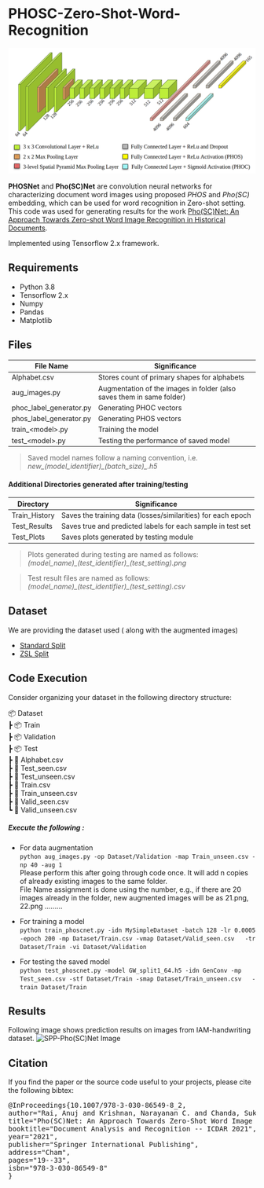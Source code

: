 # PHOSC-Zero-Shot-Word-Recognition

![SPP-Pho(SC)Net Image](Images/Pho(SC)net_Architecture.png)

**PHOSNet** and **Pho(SC)Net** are convolution neural networks for characterizing document word images using proposed *PHOS* and *Pho(SC)* embedding, which can be used for word recognition in Zero-shot setting. This code was used for generating results for the work [Pho(SC)Net: An Approach Towards Zero-shot Word Image Recognition in Historical Documents](https://link.springer.com/chapter/10.1007/978-3-030-86549-8_2).

Implemented using Tensorflow 2.x framework.

## Requirements
- Python 3.8
- Tensorflow 2.x 
- Numpy
- Pandas
- Matplotlib

## Files 
| File Name | Significance |
| ------ | ------ |
| Alphabet.csv | Stores count of primary shapes for alphabets |
| aug_images.py | Augmentation of the images in folder (also saves them in same folder)|
| phoc_label_generator.py | Generating PHOC vectors |
| phos_label_generator.py | Generating PHOS vectors |
| train_\<model\>.py | Training the model |
| test_\<model\>.py | Testing the performance of saved model |
> Saved model names follow a naming convention, i.e. *new_(model_identifier)_(batch_size)\_.h5*

#### Additional Directories generated after training/testing
| Directory | Significance |
| ------ | ------ |
| Train_History | Saves the training data (losses/similarities) for each epoch |
| Test_Results | Saves true and predicted labels for each sample in test set|
| Test_Plots | Saves plots generated by testing module|

>Plots generated during testing are named as follows: *(model_name)_(test_identifier)\_(test_setting).png*

>Test result files are named as follows: *(model_name)_(test_identifier)\_(test_setting).csv*

## Dataset
We are providing the dataset used ( along with the augmented images) 
* [Standard Split](https://mega.nz/file/i6JFGSwS#vrBJpgZu4yHZELs5fTjH5BvLXX81UUnckvtjPqWl9aw)
* [ZSL Split](https://mega.nz/file/6mBCjSAL#Hz2xJtoWUJXuC9bf4E-4jP4HrhgAks6jT_2RHnOnmgM)

## Code Execution
Consider organizing your dataset in the following directory structure:

📦 Dataset</br>
 ┣ 📦  Train </br>
 ┣ 📦  Validation</br>
 ┣ 📦  Test</br> 
 ┣ 📜  Alphabet.csv </br> 
 ┣ 📜  Test_seen.csv </br>
 ┣ 📜  Test_unseen.csv </br>
 ┣ 📜  Train.csv </br>
 ┣ 📜  Train_unseen.csv </br>
 ┣ 📜  Valid_seen.csv </br>
 ┗ 📜  Valid_unseen.csv </br>

##### Execute the following :
* For data augmentation </br>
`python aug_images.py -op Dataset/Validation -map Train_unseen.csv -np 40 -aug 1` </br>
 Please perform this after going through code once. It will add n copies of already existing images to the same folder.</br>
 File Name assignment is done using the number, e.g., if there are 20 images already in the folder, new augmented images will be as 21.png, 22.png .........

* For training a model </br>
`python train_phoscnet.py -idn MySimpleDataset -batch 128 -lr 0.0005 -epoch 200 -mp Dataset/Train.csv -vmap Dataset/Valid_seen.csv   -tr Dataset/Train -vi Dataset/Validation` </br>

* For testing the saved model </br>
`python test_phoscnet.py -model GW_split1_64.h5 -idn GenConv -mp Test_seen.csv -stf Dataset/Train -smap Dataset/Train_unseen.csv   -train Dataset/Train`
## Results
Following image shows prediction results on images from IAM-handwriting dataset.
![SPP-Pho(SC)Net Image](Images/PredictionExamples.png)

## Citation
If you find the paper or the source code useful to your projects, please cite the following bibtex: 
<pre>
@InProceedings{10.1007/978-3-030-86549-8_2,
author="Rai, Anuj and Krishnan, Narayanan C. and Chanda, Sukalpa",
title="Pho(SC)Net: An Approach Towards Zero-Shot Word Image Recognition in Historical Documents",
booktitle="Document Analysis and Recognition -- ICDAR 2021",
year="2021",
publisher="Springer International Publishing",
address="Cham",
pages="19--33",
isbn="978-3-030-86549-8"
}
</pre>
